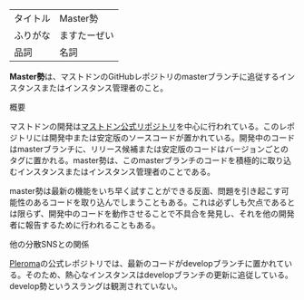<div class="mw-parser-output">

|          |              |
|----------|--------------|
| タイトル | Master勢     |
| ふりがな | ますたーぜい |
| 品詞     | 名詞         |

  
**Master勢**は、マストドンのGitHubレポジトリのmasterブランチに追従するインスタンスまたはインスタンス管理者のこと。

概要

マストドンの開発は<a href="/%E3%83%9E%E3%82%B9%E3%83%88%E3%83%89%E3%83%B3%E5%85%AC%E5%BC%8F%E3%83%AC%E3%83%9D%E3%82%B8%E3%83%88%E3%83%AA" class="mw-redirect" title="マストドン公式レポジトリ">マストドン公式リポジトリ</a>を中心に行われている。このレポジトリには開発中または安定版のソースコードが置かれている。開発中のコードはmasterブランチに、リリース候補または安定版のコードはバージョンごとのタグに置かれる。master勢は、このmasterブランチのコードを積極的に取り込むインスタンスまたはインスタンス管理者のことである。

master勢は最新の機能をいち早く試すことができる反面、問題を引き起こす可能性のあるコードを取り込んでしまうこともある。これは必ずしも欠点であるとは限らず、開発中のコードを動作させることで不具合を発見し、それを他の開発者に報告するために行われることもある。

他の分散SNSとの関係

[Pleroma](/Pleroma "Pleroma")の公式レポジトリでは、最新のコードがdevelopブランチに置かれている。そのため、熱心なインスタンスはdevelopブランチの更新に追従している。develop勢というスラングは観測されていない。

</div>
